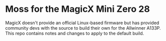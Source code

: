# Moss for the MagicX Mini Zero 28

MagicX doesn't provide an official Linux-based firmware but has provided community devs with the source to build their own for the Allwinner A133P. This repo contains notes and changes to apply to the default build.